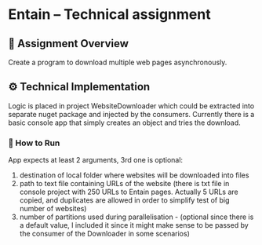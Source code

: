 # Entain – Technical assignment

## 📝 Assignment Overview
Create a program to download multiple web pages asynchronously.

## ⚙️ Technical Implementation
Logic is placed in project WebsiteDownloader which could be extracted into separate nuget package and injected by the consumers. 
Currently there is a basic console app that simply creates an object and tries the download.

### 🚀 How to Run
App expects at least 2 arguments, 3rd one is optional:
1. destination of local folder where websites will be downloaded into files
2. path to text file containing URLs of the website (there is txt file in console project with 250 URLs to Entain pages. Actually 5 URLs are copied, and duplicates are allowed in order to simplify test of big number of websites)
3. number of partitions used during parallelisation - (optional since there is a default value, I included it since it might make sense to be passed by the consumer of the Downloader in some scenarios)